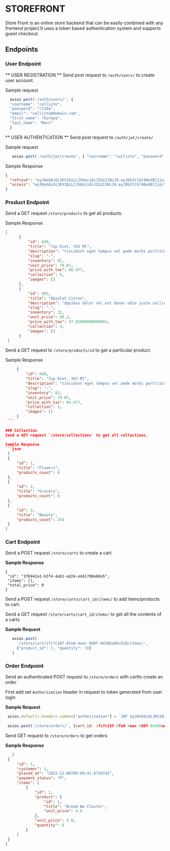 # STOREFRONT
Store Front is an online store backend that can be easily combined with any frontend
project.It uses a token based authentication system and supports guest checkout.

## Endpoints

### User Endpoint
   ** USER REGISTRATION **
      Send post request to `/auth/users/` to create user account.
      
  Sample request
  
  ```javascript
    axios.post('/auth/users/', {
    "username": "callisto",
    "password": "r139a",
    "email": "callisto@domain.com",
    "first_name": "Europa",
    "last_name": "Mars"
    }
  ```
      
   ** USER AUTHENTICATION **
      Send post request to `/auth/jwt/create/`
      
  Sample request
      
  ```javascript
     axios.post('/auth/jwt/create', { "username": "callisto", "password": "r139a"})
  ```
  
  Sample Response
  ```json
  {
    "refresh": "eyJ0eXAiOiJKV1QiLCJhbGciOiJIUzI1NiJ9.eyJ0b2tlbl90eXBlIjoicmVmcmVzaCIsImV4cCI6MTY3MDQwNjMzMywianRpIjoiOWRjNThlMDUwYmQzNDdlYzlkNGI1NWM3M2MwYTIwMDEiLCJ1c2VyX2lkIjoxfQ.1ItVm1Fbci5lRb3aYpqflNS0GSOhUiNGgOVnQlRY7dk",
    "access": "eyJ0eXAiOiJKV1QiLCJhbGciOiJIUzI1NiJ9.eyJ0b2tlbl90eXBlIjoiYWNjZXNzIiwiZXhwIjoxNjcwNDA2MzMzLCJqdGkiOiJhOWRmMGMwMzcyMzI0NjFmODU0YTE3MWI1NGM4ZjgxYyIsInVzZXJfaWQiOjF9.apUi0cZEjLpodICTdln_JLCKYG7QbCHRGy73VY782xI"
}
  ```
      
      

### Product Endpoint
  Send a GET request `/store/products` to get all products.
  
  Sample Response
  
  ```json
  [
        {
            "id": 648,
            "title": "7up Diet, 355 Ml",
            "description": "tincidunt eget tempus vel pede morbi porttitor lorem id ligula suspendisse ornare consequat lectus in est",
            "slug": "-",
            "inventory": 82,
            "unit_price": 79.07,
            "price_with_tax": 86.977,
            "collection": 5,
            "images": []
        },
        {
            "id": 905,
            "title": "Absolut Citron",
            "description": "dapibus dolor vel est donec odio justo sollicitudin ut suscipit a feugiat et eros",
            "slug": "-",
            "inventory": 32,
            "unit_price": 88.2,
            "price_with_tax": 97.02000000000001,
            "collection": 4,
            "images": []
        }
   ]
  ```
   
   Send a GET request to `/store/products/id` to get a particular product.
   
   Sample Response
    
   ```json
        {
            "id": 648,
            "title": "7up Diet, 355 Ml",
            "description": "tincidunt eget tempus vel pede morbi porttitor lorem id ligula suspendisse ornare consequat lectus in est",
            "slug": "-",
            "inventory": 82,
            "unit_price": 79.07,
            "price_with_tax": 86.977,
            "collection": 5,
            "images": []
        }
    ```
    
### Collection 
   Send a GET request `/store/collections` to get all collections.
   
   Sample Response
   ```json
    [
    {
        "id": 1,
        "title": "Flowers",
        "products_count": 0
    },
    {
        "id": 2,
        "title": "Grocery",
        "products_count": 0
    },
    {
        "id": 3,
        "title": "Beauty",
        "products_count": 254
    }
   ]
   ```
 
 ### Cart Endpoint
   Send a POST request `/store/carts` to create a cart.
   
   **Sample Response**
   ```
   {
    "id": "1f6942a1-b3f4-4a61-ad24-ed41790e88e5",
    "items": [],
    "total_price": 0
   }
   ```
   
   Send a POST request `/store/carts/cart_id/items/` to add items/products to cart.
   
   Send a GET request `/store/carts/cart_id/items/` to get all the contents of a carts
   
   **Sample Request**
   ```javascript
      axios.post(
        '/store/cart/1fc7c18f-6fe0-4eac-9d9f-84386ad6c910/items/',
        {"product_id": 1, "quantity": 10}
      )
   ```
 
 ### Order Endpoint
   Send an authenticated POST request to `/store/orders` with cartto create an order
   
   First add set `Authorization` header in request to token generated from user login
   
   **Sample Request**
   ``` javascript
    axios.defaults.headers.common["authorization"] = `JWT eyJ0eXAiOiJKV1QiLCJhbGciOiJIUzI1NiJ9.eyJ0b2tlbl90eXBlIjoiYWNjZXNzIiwiZXhwIjoxNjcwNDAyNjU1LCJqdGkiOiI1ZDk3YTViNTMxYzQ0M2FhOTkzMjJlYTJhYTdlYmRjNiIsInVzZXJfaWQiOjF9.xyw3rt-RbeBpy_FNgyGi8Z9JVFN2BcXby5Q-GYIW-aY`
    
    axios.post(`/store/orders/`, {cart_id: 1fc7c18f-6fe0-4eac-9d9f-84386ad6c910})
   ```
   Send GET request to `/store/orders` to get orders
   
   **Sample Response**
   ```json
      [
    {
        "id": 1,
        "customer": 1,
        "placed_at": "2022-12-06T09:09:41.072674Z",
        "payment_status": "P",
        "items": [
            {
                "id": 1,
                "product": {
                    "id": 1,
                    "title": "Bread Ww Cluster",
                    "unit_price": 4.0
                },
                "unit_price": 4.0,
                "quantity": 6
            }
        ]
    }
]
   ```
   
  
 
